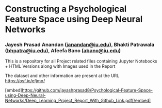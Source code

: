 # Constructing a Psychological Feature Space using Deep Neural Networks
### Jayesh Prasad Anandan (janandan@iu.edu), Bhakti Patrawala (bhpatra@iu.edu), Afeefa Bano (abano@iu.edu)

This is a repository for all Project related files containing Jupyter Notebooks + HTML Versions along with Images used in the Report

The dataset and other information are present at the URL https://osf.io/efjmq/

[embed]https://github.com/jayashprasad8/Psychological-Feature-Space-using-Deep-Neural-Networks/Deep_Learning_Project_Report_With_Github_Link.pdf[/embed]
